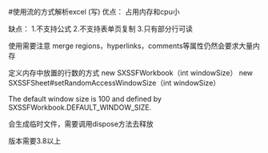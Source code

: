 #使用流的方式解析excel (写)
优点：
占用内存和cpu小

缺点：
1.不支持公式
2.不支持表单页复制
3.只有部分行可读

使用需要注意
merge regions，hyperlinks，comments等属性仍然会要求大量内存

定义内存中放置的行数的方式
new SXSSFWorkbook（int windowSize）
new SXSSFSheet#setRandomAccessWindowSize（int windowSize）

The default window size is 100 and defined by SXSSFWorkbook.DEFAULT_WINDOW_SIZE.

会生成临时文件，需要调用dispose方法去释放

版本需要3.8以上
